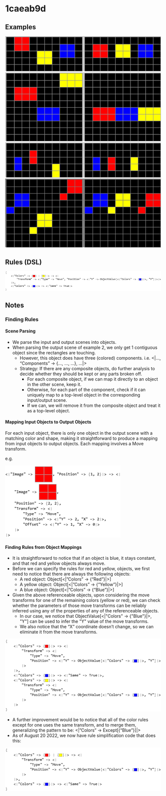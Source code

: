 # 1caeab9d

## Examples

![ARC examples for 1caeab9d](examples.png?raw=true)

## Rules (DSL)

![DSL rules for 1caeab9d](rules.png?raw=true)

## Notes

### Finding Rules


#### Scene Parsing

* We parse the input and output scenes into objects.
* When parsing the output scene of example 2, we only get 1 contiguous object since the rectangles are touching.
   * However, this object does have three (colored)  components. i.e. <|..., “Components” -> {..., ..., ...}, ...|>
   * Strategy: If there are any composite objects, do further analysis to decide whether they should be kept or any parts broken off.
       * For each composite object, if we can map it directly to an object in the other scene, keep it.
       * Otherwise, for each part of the component, check if it can uniquely map to a top-level object in the corresponding input/output scene.
       * If we can, we will remove it from the composite object and treat it as a top-level object.

#### Mapping Input Objects to Output Objects

For each input object, there is only one object in the output scene with a matching color and shape, making it straightforward to produce a mapping from input objects to output objects. Each mapping involves a Move transform.

e.g.



![image 1](image1.png?raw=true)


#### Finding Rules from Object Mappings

* It is straightforward to notice that if an object is blue, it stays constant, and that red and yellow objects always move.
* Before we can specify the rules for red and yellow, objects, we first need to notice that there are always the following objects:
   * A red object: Object[<|”Colors” -> {“Red”}|>]
   * A yellow object: Object[<|”Colors” -> {“Yellow”}|>]
   * A blue object: Object[<|”Colors” -> {“Blue”}|>]
* Given the above referenceable objects, upon considering the move transforms for one of the remaining colors (yellow or red), we can check whether the parameters of those move transforms can be reliably inferred using any of the properties of any of the referenceable objects.
   * In our case, we notice that ObjectValue[<|"Colors" -> {"Blue"}|>, "Y"] can be used to infer the "Y" value of the move transforms. 
   * We also notice that the “X” coordinate doesn’t change, so we can eliminate it from the move transforms.


![image 2](image2.png?raw=true)

* A further improvement would be to notice that all of the color rules except for one uses the same transform, and to merge them, generalizing the pattern to be: <|”Colors” -> Except[{“Blue”}]|>
* As of August 20 2022, we now have rule simplification code that does this:


![image 3](image3.png?raw=true)
